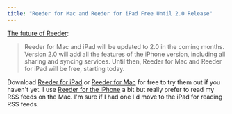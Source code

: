 ```yaml
---
title: "Reeder for Mac and Reeder for iPad Free Until 2.0 Release"
---
```

<p><a href="http://reederapp.com/reader/">The future of Reeder</a>:</p>
<blockquote><p>
  Reeder for Mac and iPad will be updated to 2.0 in the coming months. Version 2.0 will add all the features of the iPhone version, including all sharing and syncing services. Until then, Reeder for Mac and Reeder for iPad will be free, starting today.
</p></blockquote>
<p>Download <a href="http://target.georiot.com/Proxy.ashx?tsid=528&GR_URL=https%253A%252F%252Fitunes.apple.com%252Fus%252Fapp%252Freeder-for-ipad%252Fid375661689%253Fmt%253D8%2526uo%253D4%2526partnerId%253D30" target="itunes_store">Reeder for iPad</a> or <a href="http://target.georiot.com/Proxy.ashx?tsid=528&GR_URL=https%253A%252F%252Fitunes.apple.com%252Fus%252Fapp%252Freeder%252Fid439845554%253Fmt%253D12%2526uo%253D4%2526partnerId%253D30" target="itunes_store">Reeder for Mac</a> for free to try them out if you haven't yet. I use <a href="http://target.georiot.com/Proxy.ashx?tsid=528&GR_URL=https%253A%252F%252Fitunes.apple.com%252Fus%252Fapp%252Freeder%252Fid325502379%253Fmt%253D8%2526uo%253D4%2526partnerId%253D30" target="itunes_store">Reeder for the iPhone</a> a bit but really prefer to read my RSS feeds on the Mac. I'm sure if I had one I'd move to the iPad for reading RSS feeds.</p>
